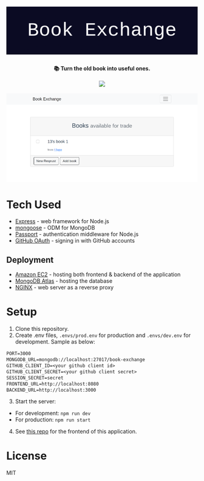 <h1 align="center">
  <br>
  <a href="https://app.jnyiunn.com/book-exchange/"><img src="https://github.com/yasamnoya/book-exchange-app/blob/readme/Book_Exchange.png?raw=trueg" alt="Book exchange" width="600"></a>
</h1>

<h4 align="center">📚 Turn the old book into useful ones.</h4>

<p align="center">
  <a href="https://app.jnyiunn.com/book-exchange/"><img src="https://img.shields.io/badge/Deployed%20On-AWS-yellow"></a>
</p>


![screenshot](https://github.com/yasamnoya/book-exchange-app/blob/readme/Book_Exchange_screenshot.png?raw=true)

# Tech Used

- [Express](https://expressjs.com/) - web framework for Node.js
- [mongoose](https://mongoosejs.com/) - ODM for MongoDB
- [Passport](https://www.passportjs.org/) - authentication middleware for Node.js
- [GitHub OAuth](https://developer.github.com/v3/oauth/) - signing in with GitHub accounts

## Deployment

- [Amazon EC2](https://aws.amazon.com/ec2/) - hosting both frontend & backend of the application
- [MongoDB Atlas](https://www.mongodb.com/atlas/database) - hosting the database
- [NGINX](https://www.nginx.com/) - web server as a reverse proxy

# Setup

1. Clone this repository.
2. Create .env files, `.envs/prod.env` for production and `.envs/dev.env` for development. Sample as below:
```
PORT=3000
MONGODB_URL=mongodb://localhost:27017/book-exchange
GITHUB_CLIENT_ID=<your github client id>
GITHUB_CLIENT_SECRET=<your github client secret>
SESSION_SECRET=secret
FRONTEND_URL=http://localhost:8080
BACKEND_URL=http://localhost:3000
```
3. Start the server:
  - For development: `npm run dev`
  - For production: `npm run start`
4. See [this repo](https://github.com/yasamnoya/book-exchange-app-client) for the frontend of this application.

# License

MIT
